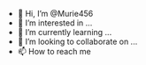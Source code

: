 - 👋 Hi, I’m @Murie456
- 👀 I’m interested in ...
- 🌱 I’m currently learning ...
- 💞️ I’m looking to collaborate on ...
- 📫 How to reach me
